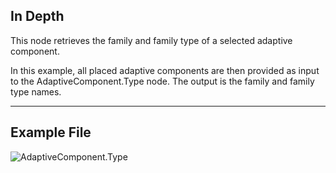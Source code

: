 ## In Depth
This node retrieves the family and family type of a selected adaptive component. 

In this example, all placed adaptive components are then provided as input to the AdaptiveComponent.Type node. The output is the family and family type names.
___
## Example File

![AdaptiveComponent.Type](./Revit.Elements.AdaptiveComponent.Type_img.jpg)